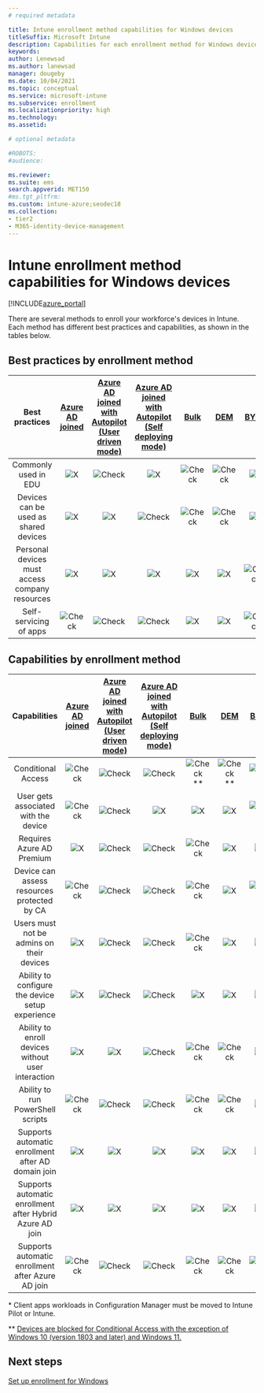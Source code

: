 ```yaml
---
# required metadata

title: Intune enrollment method capabilities for Windows devices
titleSuffix: Microsoft Intune
description: Capabilities for each enrollment method for Windows devices.
keywords:
author: Lenewsad
ms.author: lanewsad
manager: dougeby
ms.date: 10/04/2021
ms.topic: conceptual
ms.service: microsoft-intune
ms.subservice: enrollment
ms.localizationpriority: high
ms.technology:
ms.assetid: 

# optional metadata

#ROBOTS:
#audience:

ms.reviewer: 
ms.suite: ems
search.appverid: MET150
#ms.tgt_pltfrm:
ms.custom: intune-azure;seodec18
ms.collection:
- tier2
- M365-identity-device-management
---
```


# Intune enrollment method capabilities for Windows devices
[!INCLUDE[azure_portal](../includes/azure_portal.md)]

There are several methods to enroll your workforce's devices in Intune. Each method has different best practices and capabilities, as shown in the tables below.

## Best practices by enrollment method
| **Best practices** | **[Azure AD joined](windows-enroll.md#enable-windows-automatic-enrollment)**|**[Azure AD joined with Autopilot (User driven mode)](../../autopilot/enrollment-autopilot.md)** |**[Azure AD joined with Autopilot (Self deploying mode)](../../autopilot/enrollment-autopilot.md)** |**[Bulk](windows-bulk-enroll.md)**|**[DEM](device-enrollment-manager-enroll.md)** | **[BYOD](device-enrollment.md#personal-devices)** | **[GPO](/windows/client-management/mdm/enroll-a-windows-10-device-automatically-using-group-policy)** | **[Co-management](/configmgr/core/clients/manage/co-management-overview)** |
|:---:|:---:|:---:|:---:|:---:|:---:|:---:|:---:|:---:|
|Commonly used in EDU|![X](./media/enrollment-method-capab/xmark.png)|![Check](./media/enrollment-method-capab/checkmark.png)|![X](./media/enrollment-method-capab/xmark.png)|![Check](./media/enrollment-method-capab/checkmark.png)|![Check](./media/enrollment-method-capab/checkmark.png)|![X](./media/enrollment-method-capab/xmark.png)|![X](./media/enrollment-method-capab/xmark.png)|![X](./media/enrollment-method-capab/xmark.png)|
|Devices can be used as shared devices|![X](./media/enrollment-method-capab/xmark.png)|![X](./media/enrollment-method-capab/xmark.png)|![Check](./media/enrollment-method-capab/checkmark.png)|![Check](./media/enrollment-method-capab/checkmark.png)|![Check](./media/enrollment-method-capab/checkmark.png)|![X](./media/enrollment-method-capab/xmark.png)|![X](./media/enrollment-method-capab/xmark.png)|![X](./media/enrollment-method-capab/xmark.png)|
|Personal devices must access company resources|![X](./media/enrollment-method-capab/xmark.png)|![X](./media/enrollment-method-capab/xmark.png)|![X](./media/enrollment-method-capab/xmark.png)|![X](./media/enrollment-method-capab/xmark.png)|![X](./media/enrollment-method-capab/xmark.png)|![Check](./media/enrollment-method-capab/checkmark.png)|![X](./media/enrollment-method-capab/xmark.png)|![X](./media/enrollment-method-capab/xmark.png)|
|Self-servicing of apps|![Check](./media/enrollment-method-capab/checkmark.png)|![Check](./media/enrollment-method-capab/checkmark.png)|![Check](./media/enrollment-method-capab/checkmark.png)|![X](./media/enrollment-method-capab/xmark.png)|![X](./media/enrollment-method-capab/xmark.png)|![Check](./media/enrollment-method-capab/checkmark.png)|![Check](./media/enrollment-method-capab/checkmark.png)|![Check](./media/enrollment-method-capab/checkmark.png)|

## Capabilities by enrollment method

| **Capabilities** | **[Azure AD joined](windows-enroll.md#enable-windows-automatic-enrollment)**|**[Azure AD joined with Autopilot (User driven mode)](../../autopilot/enrollment-autopilot.md)** |**[Azure AD joined with Autopilot (Self deploying mode)](../../autopilot/enrollment-autopilot.md)** |**[Bulk](windows-bulk-enroll.md)**|**[DEM](device-enrollment-manager-enroll.md)** | **[BYOD](device-enrollment.md#personal-devices)** | **[GPO](/windows/client-management/mdm/enroll-a-windows-10-device-automatically-using-group-policy)** | **[Co-management](/configmgr/core/clients/manage/co-management-overview)** |
|:---:|:---:|:---:|:---:|:---:|:---:|:---:|:---:|:---:|
|Conditional Access                                      |![Check](./media/enrollment-method-capab/checkmark.png)|![Check](./media/enrollment-method-capab/checkmark.png)|![Check](./media/enrollment-method-capab/checkmark.png)|![Check](./media/enrollment-method-capab/checkmark.png)\*\*|![Check](./media/enrollment-method-capab/checkmark.png)\*\*|![Check](./media/enrollment-method-capab/checkmark.png)|![Check](./media/enrollment-method-capab/checkmark.png)|![Check](./media/enrollment-method-capab/checkmark.png)|
|User gets associated with the device                    |![Check](./media/enrollment-method-capab/checkmark.png)|![Check](./media/enrollment-method-capab/checkmark.png)|![X](./media/enrollment-method-capab/xmark.png)|![X](./media/enrollment-method-capab/xmark.png)|![X](./media/enrollment-method-capab/xmark.png)|![Check](./media/enrollment-method-capab/checkmark.png)|![Check](./media/enrollment-method-capab/checkmark.png)|![Check](./media/enrollment-method-capab/checkmark.png)|
|Requires Azure AD Premium                               |![X](./media/enrollment-method-capab/xmark.png)|![Check](./media/enrollment-method-capab/checkmark.png)|![Check](./media/enrollment-method-capab/checkmark.png)|![Check](./media/enrollment-method-capab/checkmark.png)|![X](./media/enrollment-method-capab/xmark.png)|![X](./media/enrollment-method-capab/xmark.png)|![Check](./media/enrollment-method-capab/checkmark.png)|![Check](./media/enrollment-method-capab/checkmark.png)|
|Device can assess resources protected by CA             |![Check](./media/enrollment-method-capab/checkmark.png)|![Check](./media/enrollment-method-capab/checkmark.png)|![Check](./media/enrollment-method-capab/checkmark.png)|![Check](./media/enrollment-method-capab/checkmark.png)|![X](./media/enrollment-method-capab/xmark.png)|![Check](./media/enrollment-method-capab/checkmark.png)|![Check](./media/enrollment-method-capab/checkmark.png)|![Check](./media/enrollment-method-capab/checkmark.png)|
|Users must not be admins on their devices               |![X](./media/enrollment-method-capab/xmark.png)|![Check](./media/enrollment-method-capab/checkmark.png)|![Check](./media/enrollment-method-capab/checkmark.png)|![Check](./media/enrollment-method-capab/checkmark.png)|![X](./media/enrollment-method-capab/xmark.png)|![X](./media/enrollment-method-capab/xmark.png)|![X](./media/enrollment-method-capab/xmark.png)|![X](./media/enrollment-method-capab/xmark.png)|
|Ability to configure the device setup experience        |![X](./media/enrollment-method-capab/xmark.png)|![Check](./media/enrollment-method-capab/checkmark.png)|![Check](./media/enrollment-method-capab/checkmark.png)|![X](./media/enrollment-method-capab/xmark.png)|![X](./media/enrollment-method-capab/xmark.png)|![X](./media/enrollment-method-capab/xmark.png)|![X](./media/enrollment-method-capab/xmark.png)|![X](./media/enrollment-method-capab/xmark.png)|
|Ability to enroll devices without user interaction      |![X](./media/enrollment-method-capab/xmark.png)|![X](./media/enrollment-method-capab/xmark.png)|![Check](./media/enrollment-method-capab/checkmark.png)|![Check](./media/enrollment-method-capab/checkmark.png)|![Check](./media/enrollment-method-capab/checkmark.png)|![X](./media/enrollment-method-capab/xmark.png)|![Check](./media/enrollment-method-capab/checkmark.png)|![Check](./media/enrollment-method-capab/checkmark.png)|
|Ability to run PowerShell scripts                       |![Check](./media/enrollment-method-capab/checkmark.png)|![Check](./media/enrollment-method-capab/checkmark.png)|![Check](./media/enrollment-method-capab/checkmark.png)|![Check](./media/enrollment-method-capab/checkmark.png)|![Check](./media/enrollment-method-capab/checkmark.png)|![X](./media/enrollment-method-capab/xmark.png)|![Check](./media/enrollment-method-capab/checkmark.png)|![Check](./media/enrollment-method-capab/checkmark.png)\*| 
|Supports automatic enrollment after AD domain join      |![X](./media/enrollment-method-capab/xmark.png)|![X](./media/enrollment-method-capab/xmark.png)|![X](./media/enrollment-method-capab/xmark.png)|![X](./media/enrollment-method-capab/xmark.png)|![X](./media/enrollment-method-capab/xmark.png)|![X](./media/enrollment-method-capab/xmark.png)|![Check](./media/enrollment-method-capab/checkmark.png)|![Check](./media/enrollment-method-capab/checkmark.png)|
|Supports automatic enrollment after Hybrid Azure AD join|![X](./media/enrollment-method-capab/xmark.png)|![X](./media/enrollment-method-capab/xmark.png)|![X](./media/enrollment-method-capab/xmark.png)|![X](./media/enrollment-method-capab/xmark.png)|![X](./media/enrollment-method-capab/xmark.png)|![X](./media/enrollment-method-capab/xmark.png)|![Check](./media/enrollment-method-capab/checkmark.png)|![Check](./media/enrollment-method-capab/checkmark.png)|
|Supports automatic enrollment after Azure AD join       |![Check](./media/enrollment-method-capab/checkmark.png)|![Check](./media/enrollment-method-capab/checkmark.png)|![Check](./media/enrollment-method-capab/checkmark.png)|![Check](./media/enrollment-method-capab/checkmark.png)|![Check](./media/enrollment-method-capab/checkmark.png)|![Check](./media/enrollment-method-capab/checkmark.png)|![X](./media/enrollment-method-capab/xmark.png)|![X](./media/enrollment-method-capab/xmark.png)|

\* Client apps workloads in Configuration Manager must be moved to Intune Pilot or Intune.

\** [Devices are blocked for Conditional Access with the exception of Windows 10 (version 1803 and later) and Windows 11.](device-enrollment-manager-enroll.md)  

## Next steps

[Set up enrollment for Windows](windows-enroll.md)
